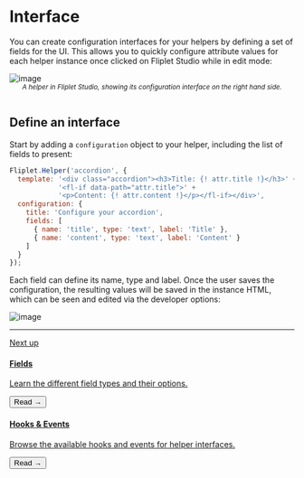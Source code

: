 # Interface

You can create configuration interfaces for your helpers by defining a set of fields for the UI. This allows you to quickly configure attribute values for each helper instance once clicked on Fliplet Studio while in edit mode:

![image](/assets/img/helper-2.png)
<small style="text-align: center;display: block"><i>A helper in Fliplet Studio, showing its configuration interface on the right hand side.<br/><br /></i></small>

## Define an interface

Start by adding a `configuration` object to your helper, including the list of fields to present:

```js
Fliplet.Helper('accordion', {
  template: '<div class="accordion"><h3>Title: {! attr.title !}</h3>' +
            '<fl-if data-path="attr.title">' +
            '<p>Content: {! attr.content !}</p></fl-if></div>',
  configuration: {
    title: 'Configure your accordion',
    fields: [
      { name: 'title', type: 'text', label: 'Title' },
      { name: 'content', type: 'text', label: 'Content' }
    ]
  }
});
```

Each field can define its name, type and label. Once the user saves the configuration, the resulting values will be saved in the instance HTML, which can be seen and edited via the developer options:

![image](/assets/img/helper-3.png)

---

<section class="blocks alt">
  <a class="bl two" href="interface-fields.html">
    <div>
      <span class="pin">Next up</span>
      <h4>Fields</h4>
      <p>Learn the different field types and their options.</p>
      <button>Read &rarr;</button>
    </div>
  </a>
  <a class="bl two" href="interface-hooks.html">
    <div class="secondary">
      <span class="pin"><i class="fa fa-file-alt"></i></span>
      <h4>Hooks &amp; Events</h4>
      <p>Browse the available hooks and events for helper interfaces.</p>
      <button>Read &rarr;</button>
    </div>
  </a>
</section>